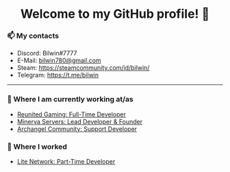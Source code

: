 <h1 align="center"> Welcome to my GitHub profile! 👋</h1>

### 📫 My contacts
- Discord: Bilwin#7777 <br>
- E-Mail: bilwin780@gmail.com <br>
- Steam: https://steamcommunity.com/id/bilwin/ <br>
- Telegram: https://t.me/bilwin <br>

---

### 💼 Where I am currently working at/as
- [Reunited Gaming: Full-Time Developer](https://www.reunitedgaming.nn.pe/forums/)
- [Minerva Servers: Lead Developer & Founder](https://www.minerva.pw/)
- [Archangel Community: Support Developer](https://discord.gg/FAR8S7Ubs5)

### 💼 Where I worked
- [Lite Network: Part-Time Developer](http://www.lite-network.de/)

